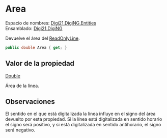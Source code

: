 # Area

Espacio de nombres: [Digi21.DigiNG.Entities](../../)  
Ensamblado: [Digi21.DigiNG](../../../)

Devuelve el área del [ReadOnlyLine](../).

```csharp
public double Area { get; }
```

## Valor de la propiedad

[Double](https://docs.microsoft.com/en-us/dotnet/api/system.double?view=net-5.0)

Área de la línea.

## Observaciones

El sentido en el que está digitalizada la línea influye en el signo del área devuelto por esta propiedad. Si la línea está digitalizada en sentido horario el signo será positivo, y si está digitalizada en sentido antihorario, el signo será negativo.



